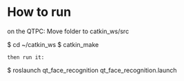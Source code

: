 # How to run
on the QTPC:
Move folder to catkin_ws/src 

$ cd ~/catkin_ws
$ catkin_make
```
then run it: 
```
$ roslaunch qt_face_recognition qt_face_recognition.launch
```

